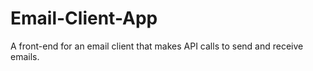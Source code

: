 # Email-Client-App
A front-end for an email client that makes API calls to send and receive emails.
